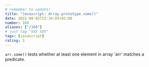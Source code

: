 ```yaml
---
# remember to update!
title: "Javascript: Array.prototype.some()"
date: 2022-08-02T22:34:03+02:00
number: 169
aliases: ["/169"]
# just tag "XXX XXX"
tags: [javascript]
rating: 3
---
```


`arr.some()` tests whether at least one element in array 'arr' matches a
predicate.
